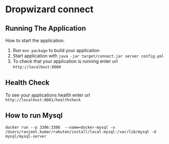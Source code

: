 # Dropwizard connect

## Running The Application

How to start the application.

1. Run `mvn package` to build your application
1. Start application with `java -jar target/connect.jar server config.yml`
1. To check that your application is running enter url `http://localhost:8080`

## Health Check

To see your applications health enter url `http://localhost:8081/healthcheck`

## How to run Mysql
	docker run --p 3306:3306  --name=docker-mysql -v /Users/ranjeet.kumar/rakuten/install/local-mysql:/var/lib/mysql -d mysql/mysql-server
